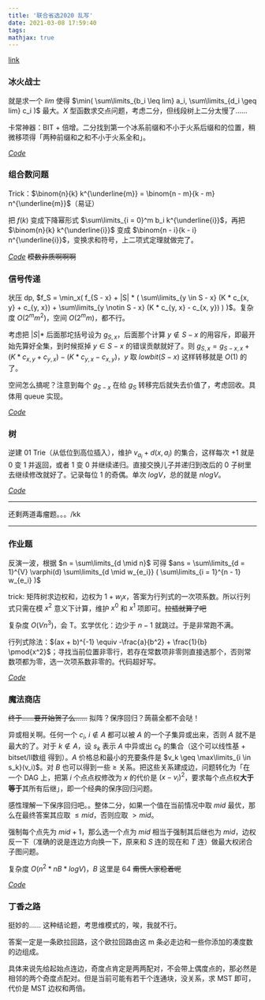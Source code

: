 ```yaml
---
title: '联合省选2020 乱写'
date: 2021-03-08 17:59:40
tags: 
mathjax: true
---
```


[link](https://loj.ac/p?keyword=%E8%81%94%E5%90%88%E7%9C%81%E9%80%89)

### 冰火战士

就是求一个 $lim$ 使得 $\min( \sum\limits_{b_i \leq lim} a_i, \sum\limits_{d_i \geq lim} c_i )$ 最大。$X$ 型函数求交点问题，考虑二分，但线段树上二分太慢了……

卡常神器：BIT + 倍增。二分找到第一个冰系前缀和不小于火系后缀和的位置，稍微移项得「两种前缀和之和不小于火系全和」。

[$Code$](https://loj.ac/s/1085474)

### 组合数问题

Trick：$\binom{n}{k} k^{\underline{m}} = \binom{n - m}{k - m} n^{\underline{m}}$（易证）

把 $f(k)$ 变成下降幂形式 $\sum\limits_{i = 0}^m b_i k^{\underline{i}}$，再把 $\binom{n}{k} k^{\underline{i}}$ 变成 $\binom{n - i}{k - i} n^{\underline{i}}$，变换求和符号，上二项式定理就做完了。

[$Code$](https://loj.ac/s/1088152)  ~~模数非质啊啊啊~~

### 信号传递

状压 dp, $f_S = \min_x( f_{S - x} + |S| * ( \sum\limits_{y \in S - x} (K * c_{x, y} + c_{y, x}) + \sum\limits_{y \notin S - x} (K * c_{y, x} - c_{x, y}) ) )$。复杂度 $O(2^m m^2)$，空间 $O(2^m m)$，都不行。

考虑把 $|S| *$ 后面那坨括号设为 $g_{S, x}$，后面那个计算 $y \notin S - x$ 的用容斥，即最开始先算好全集，到时候抠掉 $y \in S - x$ 的错误贡献就好了。则 $g_{S, x} = g_{S - x, x} + (K * c_{x, y} + c_{y, x} ) - ( K * c_{y, x} - c_{x, y} )$，$y$ 取 $lowbit(S - x)$ 这样转移就是 $O(1)$ 的了。

空间怎么搞呢？注意到每个 $g_{S - x}$ 在给 $g_{S}$ 转移完后就失去价值了，考虑回收。具体用 queue 实现。

[$Code$](https://loj.ac/s/1087320)

### 树

逆建 01 Trie（从低位到高位插入），维护 $v_{a_i} + d(x, a_i)$ 的集合，这样每次 $+ 1$ 就是 $0$ 变 $1$ 并返回，或者 $1$ 变 $0$ 并继续递归。直接交换儿子并递归到改后的 $0$ 子树里去继续修改就好了。记录每位 $1$ 的奇偶。单次 $logV$，总的就是 $nlogV$。

[$Code$](https://loj.ac/s/932042)

---

还剩两道毒瘤题。。。/kk

---

### 作业题

反演一波，根据 $n = \sum\limits_{d \mid n}$ 可得 $ans = \sum\limits_{d = 1}^{V} \varphi(d) \sum\limits_{d \mid w_{e_i}} ( \sum\limits_{i = 1}^{n - 1} w_{e_i} )$

trick: 矩阵树求边权和，边权为 $1 + w_i x$，答案为行列式的一次项系数。所以行列式只需在模 $x^2$ 意义下计算，维护 $x^0$ 和 $x^1$ 项即可。~~拉插就算了吧~~

复杂度 $O(Vn^3)$，会 T。玄学优化：边少于 $n - 1$ 就跳过。于是非常跑不满。

行列式除法：$(ax + b)^{-1} \equiv -\frac{a}{b^2} + \frac{1}{b} \pmod{x^2}$；寻找当前位置非零行，若存在常数项非零则直接选那个，否则常数项都为零，选一次项系数非零的。代码超好写。

[$Code$](https://loj.ac/s/1088258)

### 魔法商店

~~终于……要开始贺了么……~~ 拟阵？保序回归？蒟蒻全都不会哒！

异或相关啊。任何一个 $c_i$, $i \notin A$ 都可以被 $A$ 的一个子集异或出来，否则 $A$ 就不是最大的了。对于 $k \notin A$，设 $s_k$ 表示 $A$ 中异或出 $c_k$ 的集合（这个可以线性基 + bitset/ll数组 得到）。$A$ 价格总和最小的充要条件是 $v_k \geq \max\limits_{i \in s_k}(v_i)$。对 $B$ 也可以得到一些 $\geq$ 关系。把这些关系建成边，问题转化为「在一个 DAG 上，把第 $i$ 个点点权修改为 $x$ 的代价是 $(x - v_i)^2$，要求每个点点权**大于等于**其所有后继」，即一个经典的保序回归问题。

感性理解一下保序回归吧。。整体二分，如果一个值在当前情况中取 $mid$ 最优，那么在最终答案其应取 $\leq mid$，否则应取 $> mid$。

强制每个点先为 $mid + 1$，那么选一个点为 $mid$ 相当于强制其后继也为 $mid$，边权反一下（准确的说是连边方向换一下，原来和 $S$ 连的现在和 $T$ 连）做最大权闭合子图问题。

复杂度 $O(n^2 * nB * logV)$，$B$ 这里是 $64$ ~~甭慌人家稳着呢~~

[$Code$](https://loj.ac/s/1090121)

### 丁香之路

挺妙的…… 这种结论题，考思维模式的，唉，我就不行。

答案一定是一条欧拉回路，这个欧拉回路由这 m 条必走边和一些你添加的凑度数的边组成。

具体来说先给起始点连边，奇度点肯定是两两配对，不会带上偶度点的，那必然是相邻的两个奇度点配对。但是当前可能有若干个连通块，没关系，求 MST 即可，代价是 MST 边权和两倍。